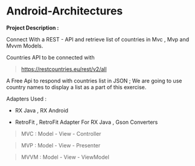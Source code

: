 # Android-Architectures

**Project Description :**

Connect With a REST - API and retrieve list of countries in Mvc , Mvp and Mvvm Models.

Countries API to be connected with 

>https://restcountries.eu/rest/v2/all

A Free Api to respond with countries list in JSON ; We are going to use country names to display a list as a part of this exercise.

Adapters Used :

* RX Java , RX Android

* RetroFit , RetroFit Adapter For RX Java , Gson Converters


> MVC  : Model - View - Controller




> MVP  : Model - View - Presenter




> MVVM : Model  - View - ViewModel
